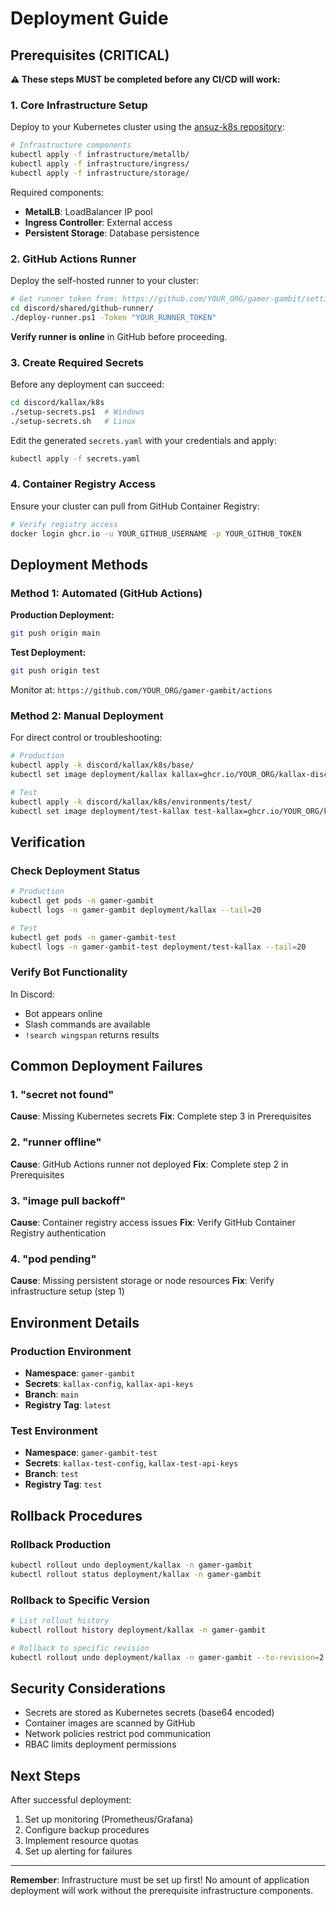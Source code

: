 # Deployment Guide

## Prerequisites (CRITICAL)

**⚠️ These steps MUST be completed before any CI/CD will work:**

### 1. Core Infrastructure Setup
Deploy to your Kubernetes cluster using the [ansuz-k8s repository](https://gitea.gradin.lan/olafg/ansuz-k8s):

```bash
# Infrastructure components
kubectl apply -f infrastructure/metallb/
kubectl apply -f infrastructure/ingress/  
kubectl apply -f infrastructure/storage/
```

Required components:
- **MetalLB**: LoadBalancer IP pool
- **Ingress Controller**: External access
- **Persistent Storage**: Database persistence

### 2. GitHub Actions Runner
Deploy the self-hosted runner to your cluster:

```bash
# Get runner token from: https://github.com/YOUR_ORG/gamer-gambit/settings/actions/runners
cd discord/shared/github-runner/
./deploy-runner.ps1 -Token "YOUR_RUNNER_TOKEN"
```

**Verify runner is online** in GitHub before proceeding.

### 3. Create Required Secrets
Before any deployment can succeed:

```bash
cd discord/kallax/k8s
./setup-secrets.ps1  # Windows
./setup-secrets.sh   # Linux
```

Edit the generated `secrets.yaml` with your credentials and apply:
```bash
kubectl apply -f secrets.yaml
```

### 4. Container Registry Access
Ensure your cluster can pull from GitHub Container Registry:

```bash
# Verify registry access
docker login ghcr.io -u YOUR_GITHUB_USERNAME -p YOUR_GITHUB_TOKEN
```

## Deployment Methods

### Method 1: Automated (GitHub Actions)

**Production Deployment:**
```bash
git push origin main
```

**Test Deployment:**
```bash
git push origin test
```

Monitor at: `https://github.com/YOUR_ORG/gamer-gambit/actions`

### Method 2: Manual Deployment

For direct control or troubleshooting:

```bash
# Production
kubectl apply -k discord/kallax/k8s/base/
kubectl set image deployment/kallax kallax=ghcr.io/YOUR_ORG/kallax-discord-bot:latest -n gamer-gambit

# Test
kubectl apply -k discord/kallax/k8s/environments/test/
kubectl set image deployment/test-kallax test-kallax=ghcr.io/YOUR_ORG/kallax-discord-bot:test -n gamer-gambit-test
```

## Verification

### Check Deployment Status
```bash
# Production
kubectl get pods -n gamer-gambit
kubectl logs -n gamer-gambit deployment/kallax --tail=20

# Test  
kubectl get pods -n gamer-gambit-test
kubectl logs -n gamer-gambit-test deployment/test-kallax --tail=20
```

### Verify Bot Functionality
In Discord:
- Bot appears online
- Slash commands are available
- `!search wingspan` returns results

## Common Deployment Failures

### 1. "secret not found"
**Cause**: Missing Kubernetes secrets
**Fix**: Complete step 3 in Prerequisites

### 2. "runner offline"  
**Cause**: GitHub Actions runner not deployed
**Fix**: Complete step 2 in Prerequisites

### 3. "image pull backoff"
**Cause**: Container registry access issues
**Fix**: Verify GitHub Container Registry authentication

### 4. "pod pending"
**Cause**: Missing persistent storage or node resources
**Fix**: Verify infrastructure setup (step 1)

## Environment Details

### Production Environment
- **Namespace**: `gamer-gambit`
- **Secrets**: `kallax-config`, `kallax-api-keys`
- **Branch**: `main`
- **Registry Tag**: `latest`

### Test Environment  
- **Namespace**: `gamer-gambit-test`
- **Secrets**: `kallax-test-config`, `kallax-test-api-keys` 
- **Branch**: `test`
- **Registry Tag**: `test`

## Rollback Procedures

### Rollback Production
```bash
kubectl rollout undo deployment/kallax -n gamer-gambit
kubectl rollout status deployment/kallax -n gamer-gambit
```

### Rollback to Specific Version
```bash
# List rollout history
kubectl rollout history deployment/kallax -n gamer-gambit

# Rollback to specific revision
kubectl rollout undo deployment/kallax -n gamer-gambit --to-revision=2
```

## Security Considerations

- Secrets are stored as Kubernetes secrets (base64 encoded)
- Container images are scanned by GitHub
- Network policies restrict pod communication
- RBAC limits deployment permissions

## Next Steps

After successful deployment:
1. Set up monitoring (Prometheus/Grafana)
2. Configure backup procedures
3. Implement resource quotas
4. Set up alerting for failures

---

**Remember**: Infrastructure must be set up first! No amount of application deployment will work without the prerequisite infrastructure components.

